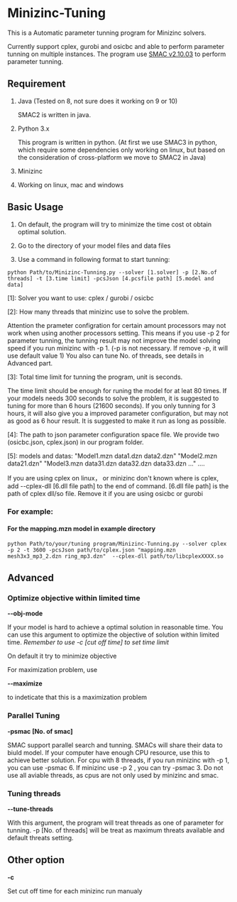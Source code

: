 # Minizinc-Tuning

This is a Automatic parameter tunning program for Minizinc solvers. 

Currently support cplex, gurobi and osicbc and able to perform parameter tunning on multiple instances. The program use [SMAC v2.10.03](http://www.cs.ubc.ca/labs/beta/Projects/SMAC/) to perform parameter tunning.


## Requirement

1. Java (Tested on 8, not sure does it working on 9 or 10)

   SMAC2 is written in java.
   
2. Python 3.x

   This program is written in python. (At first we use SMAC3 in python, which require some dependencies only working on linux, but based on the consideration of cross-platform we move to SMAC2 in Java)

3. Minizinc
   
4. Working on linux, mac and windows

## Basic Usage
1. On default, the program will try to minimize the time cost ot obtain optimal solution. 

2. Go to the directory of your model files and data files

3. Use a command in following format to start tunning:

```
python Path/to/Minizinc-Tunning.py --solver [1.solver] -p [2.No.of threads] -t [3.time limit] -pcsJson [4.pcsfile path] [5.model and data] 
```
\[1]: Solver you want to use: cplex / gurobi / osicbc

\[2]: How many threads that minizinc use to solve the problem. 

Attention the prameter configration for certain amount processors may not work when using another processors setting. This means if you use -p 2 for parameter tunning, the tunning result may not improve the model solving speed if you run minizinc with -p 1. (-p is not necessary. If remove -p, it will use default value 1) You also can tune No. of threads, see details in Advanced part.

\[3]: Total time limit for tunning the program, unit is seconds.

The time limit should be enough for runing the model for at leat 80 times. If your models needs 300 seconds to solve the problem, it is suggested to tuning for more than 6 hours (21600 seconds). If you only tunning for 3 hours, it will also give you a improved parameter configuration, but may not as good as 6 hour result. It is suggested to make it run as long as possible. 

\[4]: The path to json parameter configuration space file. We provide two (osicbc.json, cplex.json) in our program folder.

\[5]: models and datas: "Model1.mzn data1.dzn data2.dzn" "Model2.mzn data21.dzn" "Model3.mzn data31.dzn data32.dzn data33.dzn ..." ....

If you are using cplex on linux， or minizinc don't known where is cplex, add --cplex-dll \[6.dll file path] to the end of command. \[6.dll file path] is the path of cplex dll/so file. Remove it if you are using osicbc or gurobi


### For example:

#### For the mapping.mzn model in example directory
```
python Path/to/your/tuning program/Minizinc-Tunning.py --solver cplex -p 2 -t 3600 -pcsJson path/to/cplex.json "mapping.mzn mesh3x3_mp3_2.dzn ring_mp3.dzn"  --cplex-dll path/to/libcplexXXXX.so
```
## Advanced

### Optimize objective within limited time

**--obj-mode**

If your model is hard to achieve a optimal solution in reasonable time. You can use this argument to optimize the objective of solution within limited time. *Remember to use -c \[cut off time] to set time limit*

On default it try to minimize objective

For maximization problem, use

**--maximize** 

to indeticate that this is a maximization problem

### Parallel Tuning

**-psmac \[No. of smac]**

SMAC support parallel search and tunning. SMACs will share their data to biuld model. If your computer have enough CPU resource, use this to achieve better solution. For cpu with 8 threads, if you run minizinc with -p 1, you can use -psmac 6. If minizinc use -p 2 , you can try -psmac 3. Do not use all aviable threads, as cpus are not only used by minizinc and smac. 

### Tuning threads

**--tune-threads**

With this argument, the program will treat threads as one of parameter for tunning. -p \[No. of threads] will be treat as maximum threats available and default threats setting.

## Other option

**-c**

Set cut off time for each minizinc run manualy
